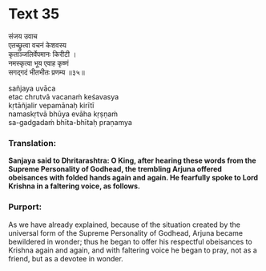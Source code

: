 # Text 35

संजय उवाच  
एतच्छ्रुत्वा वचनं केशवस्य  
कृताञ्जलिर्वेपमानः किरीटी ।  
नमस्कृत्वा भूय एवाह कृष्णं  
सगद्गदं भीतभीतः प्रणम्य ॥३५॥

sañjaya uvāca  
etac chrutvā vacanaḿ keśavasya  
kṛtāñjalir vepamānaḥ kirītī  
namaskṛtvā bhūya evāha kṛṣṇaḿ  
sa-gadgadaḿ bhīta-bhītaḥ praṇamya



### Translation:

**Sanjaya said to Dhritarashtra: O King, after hearing these words from the Supreme Personality of Godhead, the trembling Arjuna offered obeisances with folded hands again and again. He fearfully spoke to Lord Krishna in a faltering voice, as follows.**

### Purport:

As we have already explained, because of the situation created by the universal form of the Supreme Personality of Godhead, Arjuna became bewildered in wonder; thus he began to offer his respectful obeisances to Krishna again and again, and with faltering voice he began to pray, not as a friend, but as a devotee in wonder.